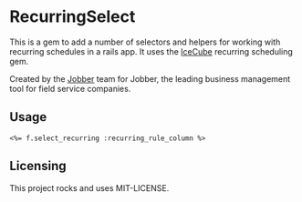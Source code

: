 RecurringSelect
=============

This is a gem to add a number of selectors and helpers for working with recurring schedules in a rails app.
It uses the [IceCube](https://github.com/seejohnrun/ice_cube) recurring scheduling gem.

Created by the [Jobber](http://getjobber.com) team for Jobber, the leading business management tool for field service companies.

Usage
-----

`<%= f.select_recurring :recurring_rule_column %>`

Licensing
---------
This project rocks and uses MIT-LICENSE.
